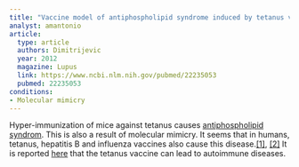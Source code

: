 ```yaml
---
title: "Vaccine model of antiphospholipid syndrome induced by tetanus vaccine"
analyst: amantonio
article:
  type: article
  authors: Dimitrijevic
  year: 2012
  magazine: Lupus
  link: https://www.ncbi.nlm.nih.gov/pubmed/22235053
  pubmed: 22235053
conditions:
- Molecular mimicry
---
```


Hyper-immunization of mice against tetanus causes [antiphospholipid syndrom](https://en.wikipedia.org/wiki/Antiphospholipid_syndrome). This is also a result of molecular mimicry.
It seems that in humans, tetanus, hepatitis B and influenza vaccines also cause this disease.[[1]](http://journals.sagepub.com/doi/full/10.1177/0961203312438115), [[2]](https://www.ncbi.nlm.nih.gov/pubmed/22617823)
It is reported [here](https://www.ncbi.nlm.nih.gov/pubmed/27435706) that the tetanus vaccine can lead to autoimmune diseases.
